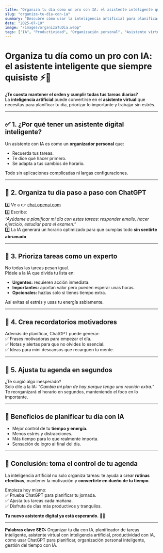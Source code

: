```yaml
---
title: "Organiza tu día como un pro con IA: el asistente inteligente que siempre quisiste"
slug: "organiza-tu-dia-con-ia"
summary: "Descubre cómo usar la inteligencia artificial para planificar tu día, priorizar tareas, gestionar tu tiempo y evitar el estrés sin complicaciones."
date: "2025-07-10"
image: "/images/organizaTuDia.webp"
tags: ["IA", "Productividad", "Organización personal", "Asistente virtual", "ChatGPT", "Gestión del tiempo", "Planificación diaria", "Rutinas efectivas", "Optimización del tiempo"]
---
```


# Organiza tu día como un pro con IA: el asistente inteligente que siempre quisiste ⚡📅

**¿Te cuesta mantener el orden y cumplir todas tus tareas diarias?**  
La **inteligencia artificial** puede convertirse en el **asistente virtual** que necesitas para planificar tu día, priorizar lo importante y trabajar sin estrés.

---

## ✅ 1. ¿Por qué tener un asistente digital inteligente?

Un asistente con IA es como un **organizador personal** que:  
- Recuerda tus tareas.  
- Te dice qué hacer primero.  
- Se adapta a tus cambios de horario.

Todo sin aplicaciones complicadas ni largas configuraciones.

---

## 🚀 2. Organiza tu día paso a paso con ChatGPT

1️⃣ Ve a 👉 [chat.openai.com](https://chat.openai.com/)  
2️⃣ Escribe:  
   *“Ayúdame a planificar mi día con estas tareas: responder emails, hacer ejercicio, estudiar para el examen.”*  
3️⃣ La IA generará un horario optimizado para que cumplas todo **sin sentirte abrumado**.

---

## 🔑 3. Prioriza tareas como un experto

No todas las tareas pesan igual.  
Pídele a la IA que divida tu lista en:  
- **Urgentes:** requieren acción inmediata.  
- **Importantes:** aportan valor pero pueden esperar unas horas.  
- **Opcionales:** hazlas solo si tienes tiempo extra.

Así evitas el estrés y usas tu energía sabiamente.

---

## 📝 4. Crea recordatorios motivadores

Además de planificar, ChatGPT puede generar:  
✅ Frases motivadoras para empezar el día.  
✅ Notas y alertas para que no olvides lo esencial.  
✅ Ideas para mini descansos que recarguen tu mente.

---

## 🔄 5. Ajusta tu agenda en segundos

¿Te surgió algo inesperado?  
Solo dile a la IA: *“Cambia mi plan de hoy porque tengo una reunión extra.”*  
Te reorganizará el horario en segundos, manteniendo el foco en lo importante.

---

## 🌟 Beneficios de planificar tu día con IA

- Mejor control de tu **tiempo y energía**.  
- Menos estrés y distracciones.  
- Más tiempo para lo que realmente importa.  
- Sensación de logro al final del día.

---

## 🎯 Conclusión: toma el control de tu agenda

La inteligencia artificial no solo organiza tareas: te ayuda a crear **rutinas efectivas**, mantener la motivación y **convertirte en dueño de tu tiempo**.

Empieza hoy mismo:  
✅ Prueba ChatGPT para planificar tu jornada.  
✅ Ajusta tus tareas cada mañana.  
✅ Disfruta de días más productivos y tranquilos.

**Tu nuevo asistente digital ya está esperando.** 🚀✨

---


**Palabras clave SEO:** Organizar tu día con IA, planificador de tareas inteligente, asistente virtual con inteligencia artificial, productividad con IA, cómo usar ChatGPT para planificar, organización personal inteligente, gestión del tiempo con IA.

